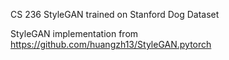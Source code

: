 CS 236 StyleGAN trained on Stanford Dog Dataset

StyleGAN implementation from https://github.com/huangzh13/StyleGAN.pytorch

